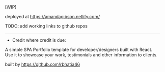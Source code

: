 [WIP]

deployed at https://amandagibson.netlify.com/

TODO: add working links to github repos

______________________
- Credit where credit is due:

A simple SPA Portfolio template for developer/designers built with React. Use it to showcase your work, testimonials and other information to clients.

built by https://github.com/rbhatia46
